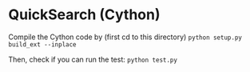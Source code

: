 # QuickSearch (Cython)
Compile the Cython code by (first cd to this directory) 
`python setup.py build_ext --inplace`

Then, check if you can run the test:
`python test.py`